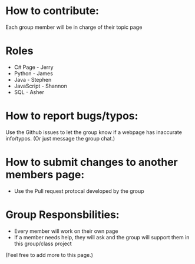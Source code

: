 
# How to contribute:
Each group member will be in charge of their topic page

# Roles
- C# Page - Jerry
- Python - James
- Java - Stephen
- JavaScript - Shannon
- SQL - Asher

# How to report bugs/typos:
Use the Github issues to let the group know if a webpage has inaccurate info/typos. (Or just message the group chat.)

# How to submit changes to another members page:
- Use the Pull request protocal developed by the group

# Group Responsbilities:
- Every member will work on their own page
- If a member needs help, they will ask and the group will support them in this group/class project

(Feel free to add more to this page.)
